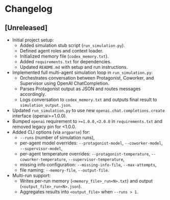 # Changelog

## [Unreleased]
- Initial project setup:
  - Added simulation stub script (`run_simulation.py`).
  - Defined agent roles and context loader.
  - Initialized memory file (`codex_memory.txt`).
  - Added `requirements.txt` for dependencies.
  - Updated `README.md` with setup and run instructions.
- Implemented full multi-agent simulation loop in `run_simulation.py`:
  - Orchestrates conversation between Protagonist, Coworker, and Supervisor using OpenAI ChatCompletion.
  - Parses Protagonist output as JSON and routes messages accordingly.
  - Logs conversation to `codex_memory.txt` and outputs final result to `simulation_output.json`.
- Updated `run_simulation.py` to use new `openai.chat.completions.create` interface (openai>=1.0.0).
- Bumped `openai` requirement to `>=1.0.0,<2.0.0` in `requirements.txt` and removed legacy pin for <1.0.0.
- Added CLI options (via `argparse`) for:
  - `--runs` (number of simulation runs),
  - per-agent model overrides: `--protagonist-model`, `--coworker-model`, `--supervisor-model`,
  - per-agent temperature overrides: `--protagonist-temperature`, `--coworker-temperature`, `--supervisor-temperature`,
  - missing info configuration: `--missing-info-file`, `--max-attempts`,
  - file naming: `--memory-file`, `--output-file`.
- Multi-run support:
  - Writes per-run memory (`<memory_file>_run<N>.txt`) and output (`<output_file>_run<N>.json`).
  - Aggregates results into `<output_file>` when `--runs > 1`.